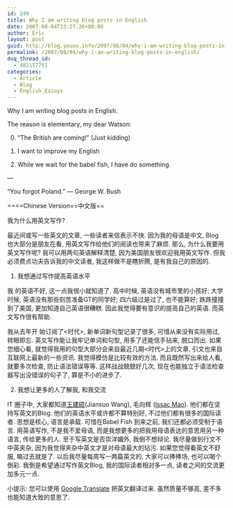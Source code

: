 ```yaml
---
id: 249
title: Why I am writing blog posts in English
date: 2007-08-04T23:27:26+00:00
author: Eric
layout: post
guid: http://blog.youxu.info/2007/08/04/why-i-am-writing-blog-posts-in-english/
permalink: /2007/08/04/why-i-am-writing-blog-posts-in-english/
dsq_thread_id:
  - 482157751
categories:
  - Article
  - Blog
  - English_Essays
---
```

Why I am writing blog posts in English.

The reason is elementary, my dear Watson:

0. &#8220;The British are coming!&#8221; (Just kidding)

1. I want to improve my English

2. While we wait for the babel fish, I have do something.

&#8212;
  
&#8220;You forgot Poland.&#8221; — George W. Bush

====Chinese Version==中文版==

我为什么用英文写作?

最近间或写一些英文的文章, 一些读者来信表示不快. 因为我的母语是中文, Blog 也大部分是朋友在看, 用英文写作给他们的阅读也带来了麻烦. 那么, 为什么我要用英文写作呢? 我可以用两句英语解释清楚, 因为美国朋友很欢迎我用英文写作. 但我必须费点功夫告诉我的中文读者, 我这样做不是瞎折腾, 是有我自己的原因的.

1. 我想通过写作提高英语水平

我 的英语不好, 这一点我很小就知道了. 高中时候, 英语没有城市里的小孩好; 大学时候, 英语没有那些刻苦准备GT的同学好; 四六级过是过了, 也不能算好; 跌跌撞撞到了美国, 更加知道自己英语很糟糕. 因此我觉得要有意识的提高自己的英语. 而英文写作很有帮助.

我从去年开 始订阅了<时代>, 新单词新句型记录了很多, 可惜从来没有实际用过, 转眼即忘. 英文写作能让我牢记单词和句型, 用多了还能信手拈来, 脱口而出. 如果您细心看, 就觉得我用的句型大部分会来自最近几期<时代>上的文章, 引文也来自互联网上最新的一些资讯. 我觉得模仿是比较有效的方法. 而且既然写出来给人看, 就要多次检查, 防止语法错误等等. 这样战战兢兢好几次, 现在也能独立于语法检查器写出没错误的句子了, 算是不小的进步了.

2. 我想让更多的人了解我, 和我交流

IT 圈子中, 大家都知道[王建硕](http://home.wangjianshuo.com/)(Jiansuo Wang), 毛向辉 ([Issac Mao](http://www.isaacmao.com/meta/)). 他们都在坚持写英文的Blog. 他们的英语水平或许都不算特别好, 不过他们都有很多的国际读者. 思想是核心, 语言是承载. 可惜在Babel Fish 到来之前, 我们还都必须受制于语言. 用英语写作, 不是我不爱母语, 而是我想更多的把我用母语表达的意思用另一种语言, 传给更多的人. 至于写英文是否崇洋媚外, 我倒不想辩论. 我尽量做到行文不中英夹杂, 因为我觉得夹杂中英文才是对母语最大的玷污. 如果您觉得看英文不舒服, 略过去就是了. 以后我尽量每周写一两篇英文的, 大家可以捧捧场, 也可以喝个倒彩. 我倒是希望通过写作英文Blog, 我的国际读者相对多一点, 读者之间的交流更加多元一点.

小提示: 您可以使用 <a href="http://www.google.com/translate?u=http%3A%2F%2Fblog.youxu.info&langpair=en%7Czh-CN&hl=en&ie=UTF8" target="_blank">Google Translate</a> 把英文翻译过来. 虽然质量不够高, 差不多也能知道大致的意思了.